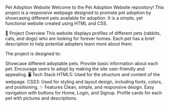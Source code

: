 Pet Adoption Website
Welcome to the Pet Adoption Website repository! This project is a responsive webpage designed to promote pet adoption by showcasing different pets available for adoption. It is a simple, yet functional website created using HTML and CSS.

🐾 Project Overview
This website displays profiles of different pets (rabbits, cats, and dogs) who are looking for forever homes. Each pet has a brief description to help potential adopters learn more about them.

The project is designed to:

Showcase different adoptable pets.
Provide basic information about each pet.
Encourage users to adopt by making the site user-friendly and appealing.
🖥️ Tech Stack
HTML5: Used for the structure and content of the webpage.
CSS3: Used for styling and layout design, including fonts, colors, and positioning.
✨ Features
Clean, simple, and responsive design.
Easy navigation with buttons for Home, Login, and Signup.
Profile cards for each pet with pictures and descriptions.
